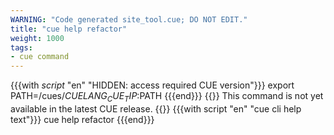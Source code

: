 ```yaml
---
WARNING: "Code generated site_tool.cue; DO NOT EDIT."
title: "cue help refactor"
weight: 1000
tags:
- cue command
---
```

{{{with _script_ "en" "HIDDEN: access required CUE version"}}}
export PATH=/cues/$CUELANG_CUE_TIP:$PATH
{{{end}}}
{{<info>}}
This command is not yet available in the latest CUE release.
{{</info>}}
{{{with script "en" "cue cli help text"}}}
cue help refactor
{{{end}}}
